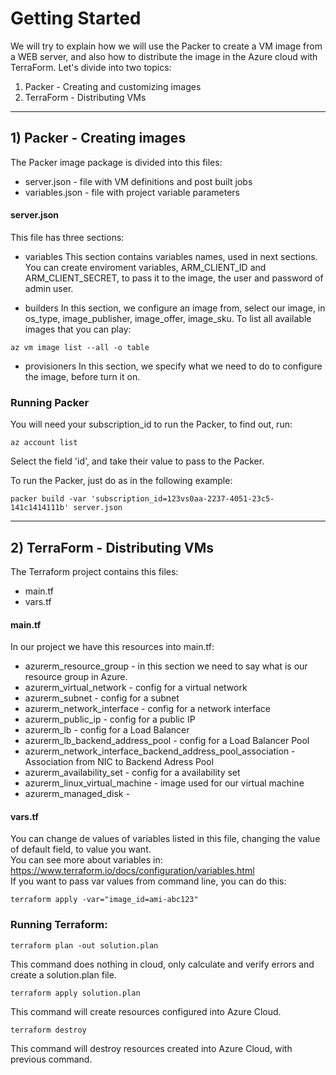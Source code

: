 # Getting Started

We will try to explain how we will use the Packer to create a VM image from a WEB server, and also how to distribute the image in the Azure cloud with TerraForm. Let's divide into two topics:

1) Packer - Creating and customizing images
2) TerraForm - Distributing VMs
---
## 1) Packer - Creating images

The Packer image package is divided into this files:
- server.json - file with VM definitions and post built jobs
- variables.json - file with project variable parameters

#### server.json
This file has three sections:
- variables
This section contains variables names, used in next sections. You can create enviroment variables, ARM_CLIENT_ID and ARM_CLIENT_SECRET, to pass it to the image, the user and password of admin user.

- builders
In this section, we configure an image from, select our image, in os_type,
image_publisher, image_offer, image_sku. To list all available images that you can play:
```
az vm image list --all -o table
```

- provisioners
In this section, we specify what we need to do to configure the image, before turn it on.

### Running Packer
You will need your subscription_id to run the Packer, to find out, run:
```
az account list
```
Select the field 'id', and take their value to pass to the Packer.

To run the Packer, just do as in the following example:
```
packer build -var 'subscription_id=123vs0aa-2237-4051-23c5-141c1414111b' server.json
```
---
## 2) TerraForm - Distributing VMs
The Terraform project contains this files:

- main.tf
- vars.tf

#### main.tf
In our project we have this resources into main.tf:

- azurerm_resource_group - in this section we need to say what is our resource group in Azure.
- azurerm_virtual_network - config for a virtual network
- azurerm_subnet - config for a subnet
- azurerm_network_interface - config for a network interface
- azurerm_public_ip - config for a public IP
- azurerm_lb - config for a Load Balancer
- azurerm_lb_backend_address_pool - config for a Load Balancer Pool
- azurerm_network_interface_backend_address_pool_association - Association from NIC to Backend Adress Pool
- azurerm_availability_set - config for a availability set
- azurerm_linux_virtual_machine - image used for our virtual machine
- azurerm_managed_disk - 


#### vars.tf
You can change de values of variables listed in this file, changing the value of default field, to value you want.<br>
You can see more about variables in: https://www.terraform.io/docs/configuration/variables.html<br>
If you want to pass var values from command line, you can do this:
```
terraform apply -var="image_id=ami-abc123"
```

### Running Terraform:
```
terraform plan -out solution.plan
```
This command does nothing in cloud, only calculate and verify errors and create a solution.plan file.

```
terraform apply solution.plan
```
This command will create resources configured into Azure Cloud.

```
terraform destroy
```
This command will destroy resources created into Azure Cloud, with previous command.